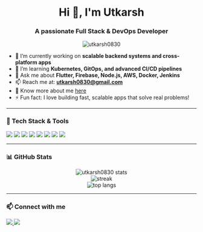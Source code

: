 <h1 align="center">Hi 👋, I'm Utkarsh</h1>
<h3 align="center">A passionate Full Stack & DevOps Developer</h3>

<p align="center">
  <img src="https://komarev.com/ghpvc/?username=utkarsh0830&label=Profile%20views&color=0e75b6&style=flat" alt="utkarsh0830" />
</p>

- 🔭 I’m currently working on **scalable backend systems and cross-platform apps**
- 🌱 I’m learning **Kubernetes, GitOps, and advanced CI/CD pipelines**
- 💬 Ask me about **Flutter, Firebase, Node.js, AWS, Docker, Jenkins**
- 📫 Reach me at: **utkarsh0830@gmail.com**
- 📄 Know more about me [here](https://www.linkedin.com/in/utkarshagrawal0830/)
- ⚡ Fun fact: I love building fast, scalable apps that solve real problems!

---

### 🧰 Tech Stack & Tools

<p align="left">
  <img src="https://img.shields.io/badge/Dart-0175C2?style=for-the-badge&logo=dart&logoColor=white"/>
  <img src="https://img.shields.io/badge/Flutter-02569B?style=for-the-badge&logo=flutter&logoColor=white"/>
  <img src="https://img.shields.io/badge/Node.js-339933?style=for-the-badge&logo=node.js&logoColor=white"/>
  <img src="https://img.shields.io/badge/MongoDB-4EA94B?style=for-the-badge&logo=mongodb&logoColor=white"/>
  <img src="https://img.shields.io/badge/Docker-2496ED?style=for-the-badge&logo=docker&logoColor=white"/>
  <img src="https://img.shields.io/badge/Kubernetes-326CE5?style=for-the-badge&logo=kubernetes&logoColor=white"/>
  <img src="https://img.shields.io/badge/GitLab%20CI%2FCD-FCA121?style=for-the-badge&logo=gitlab&logoColor=white"/>
  <img src="https://img.shields.io/badge/Firebase-FFCA28?style=for-the-badge&logo=firebase&logoColor=black"/>
</p>

---

### 📊 GitHub Stats

<p align="center">
  <img src="https://github-readme-stats.vercel.app/api?username=utkarsh0830&show_icons=true&theme=radical" alt="utkarsh0830 stats"/>
  <br/>
  <img src="https://github-readme-streak-stats.herokuapp.com?user=utkarsh0830&theme=radical&hide_border=true" alt="streak"/>
  <br/>
  <img src="https://github-readme-stats.vercel.app/api/top-langs/?username=utkarsh0830&layout=compact&theme=radical" alt="top langs"/>
</p>

---

### 📫 Connect with me

<p align="left">
  <a href="https://www.linkedin.com/in/utkarsh0830/" target="_blank">
    <img src="https://img.shields.io/badge/LinkedIn-0077B5.svg?style=for-the-badge&logo=linkedin&logoColor=white"/>
  </a>
  <a href="mailto:utkarsh0830@gmail.com" target="_blank">
    <img src="https://img.shields.io/badge/Gmail-D14836?style=for-the-badge&logo=gmail&logoColor=white"/>
  </a>
</p>
